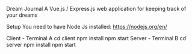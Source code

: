 Dream Journal
A Vue.js / Express.js web application for keeping track of your dreams

Setup
You need to have Node Js installed: https://nodejs.org/en/

Client - Terminal A
cd client
npm install
npm start
Server - Terminal B
cd server
npm install
npm start